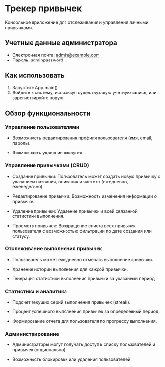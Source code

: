 # Трекер привычек

Консольное приложение для отслеживания и управления личными привычками.

## Учетные данные администратора

- Электронная почта: admin@example.com
- Пароль: adminpassword

## Как использовать

1. Запустите App.main()
2. Войдите в систему, используя существующую учетную запись, или зарегистрируйте новую


## Обзор функциональности

### Управление пользователями

* Возможность редактирования профиля пользователя (имя, email, пароль).

* Возможность удаления аккаунта.

### Управление привычками (CRUD)

* Создание привычки: Пользователь может создать новую привычку с указанием названия, описания и частоты (ежедневно, еженедельно).

* Редактирование привычки: Возможность изменения информации о привычке.

* Удаление привычки: Удаление привычки и всей связанной статистики выполнения.

* Просмотр привычек: Возвращение списка всех привычек пользователя с возможностью фильтрации по дате создания или статусу.

###  Отслеживание выполнения привычек

* Пользователь может ежедневно отмечать выполнение привычки.

* Хранение истории выполнения для каждой привычки.

* Генерация статистики выполнения привычки за указанный период

### Статистика и аналитика

* Подсчет текущих серий выполнения привычек (streak).

* Процент успешного выполнения привычек за определенный период.

* Формирование отчета для пользователя по прогрессу выполнения.

### Администрирование

* Администраторы могут получать доступ к списку пользователей и привычек (опционально).

* Возможность блокировки или удаления пользователей.


